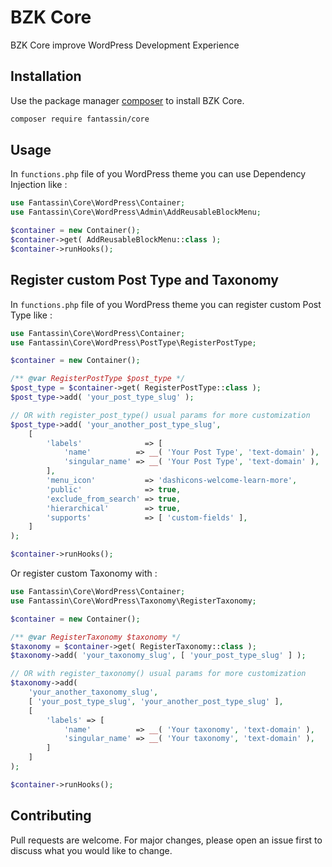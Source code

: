 # BZK Core
BZK Core improve WordPress Development Experience

## Installation
Use the package manager [composer](https://getcomposer.org/) to install BZK Core.
```bash
composer require fantassin/core
```

## Usage
In `functions.php` file of you WordPress theme you can use Dependency Injection like :

```php
use Fantassin\Core\WordPress\Container;
use Fantassin\Core\WordPress\Admin\AddReusableBlockMenu;

$container = new Container();
$container->get( AddReusableBlockMenu::class );
$container->runHooks();
```

## Register custom Post Type and Taxonomy
In `functions.php` file of you WordPress theme you can register custom Post Type like :

```php
use Fantassin\Core\WordPress\Container;
use Fantassin\Core\WordPress\PostType\RegisterPostType;

$container = new Container();

/** @var RegisterPostType $post_type */
$post_type = $container->get( RegisterPostType::class );
$post_type->add( 'your_post_type_slug' );

// OR with register_post_type() usual params for more customization
$post_type->add( 'your_another_post_type_slug',
	[
		'labels'              => [
			'name'          => __( 'Your Post Type', 'text-domain' ),
			'singular_name' => __( 'Your Post Type', 'text-domain' ),
		],
		'menu_icon'           => 'dashicons-welcome-learn-more',
		'public'              => true,
		'exclude_from_search' => true,
		'hierarchical'        => true,
		'supports'            => [ 'custom-fields' ],
    ]
);

$container->runHooks();
```

Or register custom Taxonomy with : 

```php
use Fantassin\Core\WordPress\Container;
use Fantassin\Core\WordPress\Taxonomy\RegisterTaxonomy;

$container = new Container();

/** @var RegisterTaxonomy $taxonomy */
$taxonomy = $container->get( RegisterTaxonomy::class );
$taxonomy->add( 'your_taxonomy_slug', [ 'your_post_type_slug' ] );

// OR with register_taxonomy() usual params for more customization
$taxonomy->add(
	'your_another_taxonomy_slug',
	[ 'your_post_type_slug', 'your_another_post_type_slug' ],
	[
		'labels' => [
			'name'          => __( 'Your taxonomy', 'text-domain' ),
			'singular_name' => __( 'Your taxonomy', 'text-domain' ),
		]
	]
);

$container->runHooks();
```

## Contributing
Pull requests are welcome. For major changes, please open an issue first to discuss what you would like to change.
